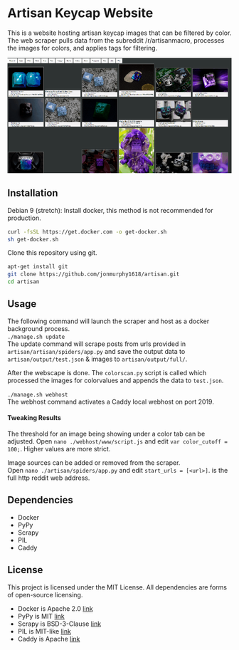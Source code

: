 # Artisan Keycap Website
This is a website hosting artisan keycap images that can be filtered by color. The web scraper pulls data from the subreddit /r/artisanmacro, processes the images for colors, and applies tags for filtering.

![GIF showing the website in action!](gif.gif)  


## Installation
Debian 9 (stretch):
Install docker, this method is not recommended for production.
```bash
curl -fsSL https://get.docker.com -o get-docker.sh
sh get-docker.sh
```
Clone this repository using git.
```bash
apt-get install git
git clone https://github.com/jonmurphy1618/artisan.git
cd artisan
```

## Usage
The following command will launch the scraper and host as a docker background process.  
`./manage.sh update`  
The update command will scrape posts from urls provided in `artisan/artisan/spiders/app.py` 
and save the output data to `artisan/output/test.json` & images to `artisan/output/full/`.  

After the webscape is done. The `colorscan.py` script is called which processed the images for colorvalues
and appends the data to `test.json`.  

`./manage.sh webhost`  
The webhost command activates a Caddy local webhost on port 2019.

#### Tweaking Results
The threshold for an image being showing under a color tab can be adjusted.
Open `nano ./webhost/www/script.js` and edit `var color_cutoff = 100;`. Higher values are more strict.  

Image sources can be added or removed from the scraper.  
Open `nano ./artisan/spiders/app.py` and edit `start_urls = [<url>]`. <url> is the full http reddit web address.

## Dependencies
- Docker
- PyPy
- Scrapy
- PIL
- Caddy

## License
This project is licensed under the MIT License. All dependencies are forms of open-source licensing.
- Docker is Apache 2.0 [link][1]
- PyPy is MIT [link][2]
- Scrapy is BSD-3-Clause [link][3]
- PIL is MIT-like [link][4]
- Caddy is Apache [link][5]

[1]:https://github.com/moby/moby/blob/master/LICENSE
[2]:https://bitbucket.org/pypy/pypy/src/default/LICENSE
[3]:https://github.com/scrapy/scrapy/blob/master/LICENSE
[4]:http://www.pythonware.com/products/pil/license.htm
[5]:https://github.com/caddyserver/caddy/blob/master/LICENSE.txt
